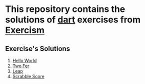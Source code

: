 # This repository contains the solutions of [dart](https://www.exercism.io/tracks/dart) exercises from [Exercism](https://www.exercism.io/)


## Exercise's Solutions

1. [Hello World](dart/hello-world/lib/hello_world.dart)
2. [Two Fer](dart/two-fer/lib/two_fer.dart)
3. [Leap](dart/leap/lib/leap.dart)
4. [Scrabble Score](dart/scrabble-score/lib/scrabble_score.dart)
